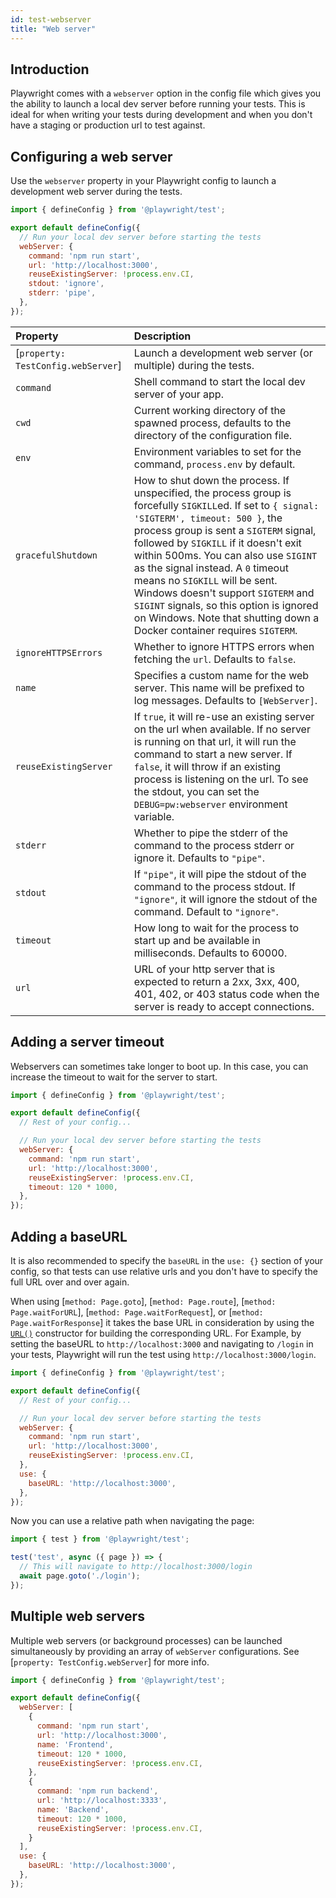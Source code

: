 ```yaml
---
id: test-webserver
title: "Web server"
---
```


## Introduction

Playwright comes with a `webserver` option in the config file which gives you the ability to launch a local dev server before running your tests. This is ideal for when writing your tests during development and when you don't have a staging or production url to test against.

## Configuring a web server

Use the `webserver` property in your Playwright config to launch a development web server during the tests.

```js title="playwright.config.ts"
import { defineConfig } from '@playwright/test';

export default defineConfig({
  // Run your local dev server before starting the tests
  webServer: {
    command: 'npm run start',
    url: 'http://localhost:3000',
    reuseExistingServer: !process.env.CI,
    stdout: 'ignore',
    stderr: 'pipe',
  },
});
```

| Property | Description |
| :- | :- |
| [`property: TestConfig.webServer`] | Launch a development web server (or multiple) during the tests. |
| `command`| Shell command to start the local dev server of your app. |
| `cwd` | Current working directory of the spawned process, defaults to the directory of the configuration file. |
| `env` | Environment variables to set for the command, `process.env` by default. |
| `gracefulShutdown` | How to shut down the process. If unspecified, the process group is forcefully `SIGKILL`ed. If set to `{ signal: 'SIGTERM', timeout: 500 }`, the process group is sent a `SIGTERM` signal, followed by `SIGKILL` if it doesn't exit within 500ms. You can also use `SIGINT` as the signal instead. A `0` timeout means no `SIGKILL` will be sent. Windows doesn't support `SIGTERM` and `SIGINT` signals, so this option is ignored on Windows. Note that shutting down a Docker container requires `SIGTERM`. |
| `ignoreHTTPSErrors` | Whether to ignore HTTPS errors when fetching the `url`. Defaults to `false`. |
| `name` | Specifies a custom name for the web server. This name will be prefixed to log messages. Defaults to `[WebServer]`. |
| `reuseExistingServer`| If `true`, it will re-use an existing server on the url when available. If no server is running on that url, it will run the command to start a new server. If `false`, it will throw if an existing process is listening on the url. To see the stdout, you can set the `DEBUG=pw:webserver` environment variable. |
| `stderr` | Whether to pipe the stderr of the command to the process stderr or ignore it. Defaults to `"pipe"`. |
| `stdout` | If `"pipe"`, it will pipe the stdout of the command to the process stdout. If `"ignore"`, it will ignore the stdout of the command. Default to `"ignore"`. |
| `timeout` | How long to wait for the process to start up and be available in milliseconds. Defaults to 60000. |
| `url`| URL of your http server that is expected to return a 2xx, 3xx, 400, 401, 402, or 403 status code when the server is ready to accept connections. |

## Adding a server timeout

Webservers can sometimes take longer to boot up. In this case, you can increase the timeout to wait for the server to start.

```js title="playwright.config.ts"
import { defineConfig } from '@playwright/test';

export default defineConfig({
  // Rest of your config...

  // Run your local dev server before starting the tests
  webServer: {
    command: 'npm run start',
    url: 'http://localhost:3000',
    reuseExistingServer: !process.env.CI,
    timeout: 120 * 1000,
  },
});
```

## Adding a baseURL

It is also recommended to specify the `baseURL` in the `use: {}` section of your config, so that tests can use relative urls and you don't have to specify the full URL over and over again. 

When using [`method: Page.goto`], [`method: Page.route`], [`method: Page.waitForURL`], [`method: Page.waitForRequest`], or [`method: Page.waitForResponse`] it takes the base URL in consideration by using the [`URL()`](https://developer.mozilla.org/en-US/docs/Web/API/URL/URL) constructor for building the corresponding URL. For Example, by setting the baseURL to `http://localhost:3000` and navigating to `/login` in your tests, Playwright will run the test using `http://localhost:3000/login`.

```js title="playwright.config.ts"
import { defineConfig } from '@playwright/test';

export default defineConfig({
  // Rest of your config...

  // Run your local dev server before starting the tests
  webServer: {
    command: 'npm run start',
    url: 'http://localhost:3000',
    reuseExistingServer: !process.env.CI,
  },
  use: {
    baseURL: 'http://localhost:3000',
  },
});
```

Now you can use a relative path when navigating the page:

```js title="test.spec.ts"
import { test } from '@playwright/test';

test('test', async ({ page }) => {
  // This will navigate to http://localhost:3000/login
  await page.goto('./login');
});
```

## Multiple web servers

Multiple web servers (or background processes) can be launched simultaneously by providing an array of `webServer` configurations. See [`property: TestConfig.webServer`] for more info.


```js title="playwright.config.ts"
import { defineConfig } from '@playwright/test';

export default defineConfig({
  webServer: [
    {
      command: 'npm run start',
      url: 'http://localhost:3000',
      name: 'Frontend',
      timeout: 120 * 1000,
      reuseExistingServer: !process.env.CI,
    },
    {
      command: 'npm run backend',
      url: 'http://localhost:3333',
      name: 'Backend',
      timeout: 120 * 1000,
      reuseExistingServer: !process.env.CI,
    }
  ],
  use: {
    baseURL: 'http://localhost:3000',
  },
});
```
